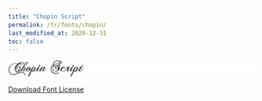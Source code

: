```yaml
---
title: "Chopin Script"
permalink: /fr/fonts/chopin/
last_modified_at: 2020-12-31
toc: false
---
```

![Chopin Script](/assets/images/fonts/chopin_script.png)

[Download Font License](https://github.com/inkstitch/inkstitch/blob/kerning/fonts/chopin/LICENSE)
